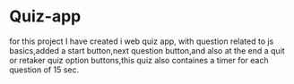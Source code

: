 # Quiz-app
for this project I have created i web quiz app, with question related to js basics,added a start button,next question button,and also at the end a quit or retaker quiz option buttons,this quiz also containes a timer for each question of 15 sec.
